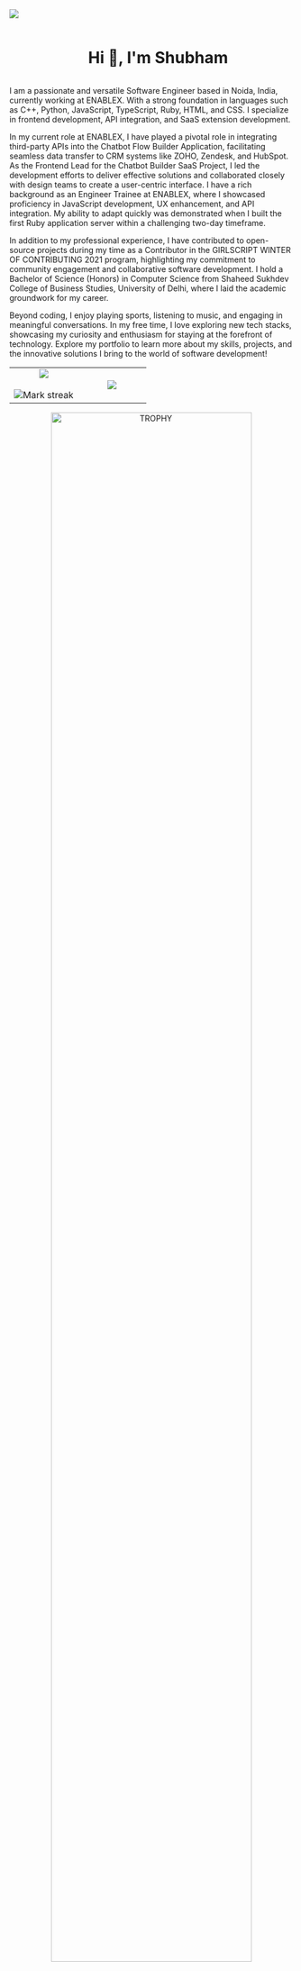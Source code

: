 <!--horizontal divider(gradiant)-->
<img src="https://user-images.githubusercontent.com/73097560/115834477-dbab4500-a447-11eb-908a-139a6edaec5c.gif">

<!--h1 without bottom border-->
<div id="user-content-toc">
  <ul align="center">
    <summary><h1 style="display: inline-block">Hi 👋, I'm Shubham</h1></summary>
  </ul>
</div>

I am a passionate and versatile Software Engineer based in Noida, India, currently working at ENABLEX. With a strong foundation in languages such as C++, Python, JavaScript, TypeScript, Ruby, HTML, and CSS. I specialize in frontend development, API integration, and SaaS extension development.

In my current role at ENABLEX, I have played a pivotal role in integrating third-party APIs into the Chatbot Flow Builder Application, facilitating seamless data transfer to CRM systems like ZOHO, Zendesk, and HubSpot. As the Frontend Lead for the Chatbot Builder SaaS Project, I led the development efforts to deliver effective solutions and collaborated closely with design teams to create a user-centric interface. I have a rich background as an Engineer Trainee at ENABLEX, where I showcased proficiency in JavaScript development, UX enhancement, and API integration. My ability to adapt quickly was demonstrated when I built the first Ruby application server within a challenging two-day timeframe.

In addition to my professional experience, I have contributed to open-source projects during my time as a Contributor in the GIRLSCRIPT WINTER OF CONTRIBUTING 2021 program, highlighting my commitment to community engagement and collaborative software development. I hold a Bachelor of Science (Honors) in Computer Science from Shaheed Sukhdev College of Business Studies, University of Delhi, where I laid the academic groundwork for my career.

Beyond coding, I enjoy playing sports, listening to music, and engaging in meaningful conversations. In my free time, I love exploring new tech stacks, showcasing my curiosity and enthusiasm for staying at the forefront of technology. Explore my portfolio to learn more about my skills, projects, and the innovative solutions I bring to the world of software development!

<!--- stats & Trophy (start) -->
<p align="center">
  <!--- stats (start) -->
<table align="center">
<tr border="none">
<td width="50%" align="center">
  
  <img  align="center"  src="https://github-readme-stats.vercel.app/api?username=s07k&theme=dark&show_icons=true&count_private=true" />
  <br></br>
  <img  title="🔥 Get streak stats for your profile at git.io/streak-stats" alt="Mark streak" src="https://github-readme-streak-stats.herokuapp.com/?user=s07k&theme=dark&hide_border=false" /> 
</td>
<td width="50%" align="center">

  <img  align="center"  src="https://github-readme-stats.anuraghazra1.vercel.app/api/top-langs/?username=s07k&theme=dark&hide_border=false&no-bg=true&no-frame=true&langs_count=10"/>
  
  </td>
</tr>
</table>
<!--- stats (end) -->

<!--- trophy (start) -->
<div align=center>
  <a href="https://github.com/ryo-ma/github-profile-trophy" title="Go to Source">
      <img align="center" width=84% src="https://github-profile-trophy.vercel.app/?username=s07k&theme=radical&row=1&column=7&margin-h=15&margin-w=5&no-bg=true" alt="TROPHY" />
    </a>
</div>
<!--- trophy (start) -->


</p>        
<!--- stats (end) -->

<!--h1 without bottom border-->
<div id="user-content-toc">
  <ul align="center">
    <summary><h2 style="display: inline-block">Technologies/softwares/tools</h2></summary>
  </ul>
</div>

<!--tech stack icons-->
<p align="center">
  <a href="https://skillicons.dev">
    <img src="https://skillicons.dev/icons?i=mongodb,expressjs,react,nodejs,python,js,ts,html,css,ruby,sass,bootstrap,tailwind,nextjs,jquery,git,vscode,windows,sublime,figma,npm,yarn,vercel,linux,windows&perline=14" />
  </a>
</p>


<!-- Connect with me -->
<!--h2 without bottom border-->
<div id="user-content-toc">
  <ul align="center">
    <summary><h2 style="display: inline-block">Connect With Me 🤝</h2></summary>
  </ul>
</div>

<!--icons and links-->
<p align="center">
<a href="https://www.linkedin.com/in/shubham-kumar-957a33200/" target="blank"><img align="center" src="https://user-images.githubusercontent.com/88904952/234979284-68c11d7f-1acc-4f0c-ac78-044e1037d7b0.png" alt="linkedin" height="50" width="50" /></a>
<a href="https://x.com/0700shubham" target="blank"><img align="center" src="https://user-images.githubusercontent.com/88904952/234980676-61bfb021-ecc8-48f7-88e6-34c1b06c4a58.png" alt="twitter" height="50" width="50" /></a> 
<a href="https://www.instagram.com/0700shubham/" target="blank"><img align="center" src="https://user-images.githubusercontent.com/88904952/234981169-2dd1e58f-4b7e-468c-8213-034ba62156c3.png" alt="instagram" height="50" width="50" /></a>
<!--<a href="https://discordapp.com/users/957722095381540874" target="blank"><img align="center" src="https://user-images.githubusercontent.com/88904952/234982627-019fd336-6248-453c-9b05-97c13fd1d207.png" alt="discord" height="50" width="50" /></a>-->
  
</p>

<!--horizontal divider(gradiant)-->
<img src="https://user-images.githubusercontent.com/73097560/115834477-dbab4500-a447-11eb-908a-139a6edaec5c.gif">

<!--profile visit count-->
<div align="center">
  
[![](https://visitcount.itsvg.in/api?id=s07k&icon=3&color=6)](https://visitcount.itsvg.in)
  
</div>
